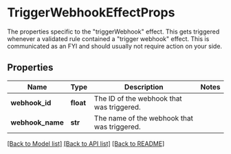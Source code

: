 # TriggerWebhookEffectProps

The properties specific to the \"triggerWebhook\" effect. This gets triggered whenever a validated rule contained a \"trigger webhook\" effect. This is communicated as an FYI and should usually not require action on your side.
## Properties
Name | Type | Description | Notes
------------ | ------------- | ------------- | -------------
**webhook_id** | **float** | The ID of the webhook that was triggered. | 
**webhook_name** | **str** | The name of the webhook that was triggered. | 

[[Back to Model list]](../README.md#documentation-for-models) [[Back to API list]](../README.md#documentation-for-api-endpoints) [[Back to README]](../README.md)



